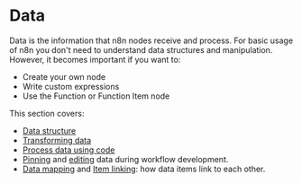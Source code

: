 # Data

Data is the information that n8n nodes receive and process. For basic usage of n8n you don't need to understand data structures and manipulation. However, it becomes important if you want to:

 - Create your own node
 - Write custom expressions
 - Use the Function or Function Item node

This section covers: 

* [Data structure](/data/data-structure/)
* [Transforming data](/data/transforming-data/)
* [Process data using code](/data/code/)
* [Pinning](/data/data-pinning/) and [editing](/data/data-editing/) data during workflow development.
* [Data mapping](/data/data-mapping/data-mapping-ui/) and [Item linking](/data/data-mapping/data-item-linking/): how data items link to each other.
